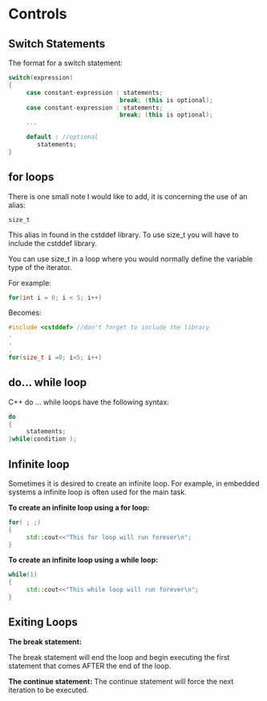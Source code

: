 # Controls

## Switch Statements

The format for a switch statement:

```c++
switch(expression)
{
     case constant-expression : statements;
                               break; (this is optional);
     case constant-expression : statements;
                               break; (this is optional);
     ...

     default : //optional
        statements;
}
```

## for loops

There is one small note I would like to add, it is concerning the use of an alias: 

```
size_t
```

This alias in found in the cstddef library. To use size_t you will have to include the cstddef library.

You can use size_t in a loop where you would normally define the variable type of the iterator.

For example:

```c++
for(int i = 0; i < 5; i++)		
```

Becomes:

```c++
#include <cstddef> //don't forget to include the library
.
.
.
for(size_t i =0; i<5; i++)
```

## do... while loop

C++ do ... while loops have the following syntax:

```c++
do
{
     statements;
}while(condition );
```

## Infinite loop

Sometimes it is desired to create an infinite loop. For example, in embedded systems a infinite loop is often used for the main task.

**To create an infinite loop using a for loop:**

```c++
for( ; ;)
{
     std::cout<<"This for loop will run forever\n";
}
```

**To create an infinite loop using a while loop:**

```c++
while(1)
{
     std::cout<<"This while loop will run forever\n";
}
```

## Exiting Loops

**The break statement:**

The break statement will end the loop and begin executing the first statement that comes AFTER the end of the loop.

**The continue statement:** The continue statement will force the next iteration to be executed.

